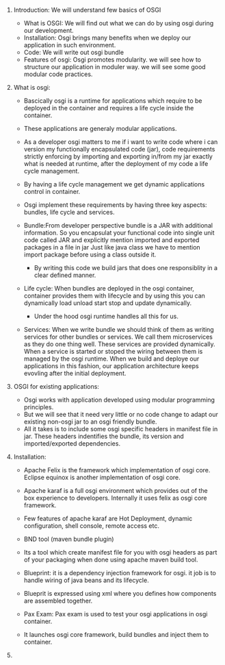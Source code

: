 1. Introduction: We will understand few basics of OSGI
	- What is OSGI: We will find out what we can do by using osgi during our development.
	- Installation: Osgi brings many benefits when we deploy our application in such environment.
	- Code: We will write out osgi bundle
	- Features of osgi: Osgi promotes modularity. we will see how to structure our application in moduler way. we will see some good modular code practices.
	
2. What is osgi:
	- Bascically osgi is a runtime for applications which require to be deployed in the container and requires a life cycle inside the container. 
	- These applications are generaly modular applications.
	- As a developer osgi matters to me if i want to write code where i can version my functionally encapsulated code (jar), code requirements strictly enforcing by importing and exporting in/from my
		jar exactly what is needed at runtime, after the deployment of my code a life cycle management.
    - By having a life cycle management we get dynamic applications control in container.
	
    - Osgi implement these requirements by having three key aspects: bundles, life cycle and services.
	- Bundle:From developer perspective bundle is a JAR with additional information. So you encapsulat your functional code into single unit code called JAR and explicitly mention imported and exported packages in a file in jar
	   Just like java class we have to mention import package before using a class outside it.
	   - By writing this code we build jars that does one responsiblity in a clear defined manner.
	- Life cycle: When bundles are deployed in the osgi container, container provides them with lifecycle and by using this you can dynamically load unload start stop and update dynamically.
	  - Under the hood osgi runtime handles all this for us.
	- Services: When we write bundle we should think of them as writing services for other bundles or services. We call them microservices as they do one thing well. 
		These services are provided dynamically. When a service is started or stoped the wiring between them is managed by the osgi runtime.
		When we build and deploye our applications in this fashion, our application architecture keeps evovling after the initial deployment. 
		
3. OSGI for existing applications: 
	- Osgi works with application developed using modular programming principles. 
	- But we will see that it need very little or no code change to adapt our existing non-osgi jar to an osgi friendly bundle.
	- All it takes is to include some osgi specific headers in manifest file in jar. These headers indentifies the bundle, its version and imported/exported dependencies.
	
4. Installation: 
	- Apache Felix is the framework which implementation of osgi core. Eclipse equinox is another implementation of osgi core.
	- Apache karaf is a full osgi environment which provides out of the box experience to developers. Internally it uses felix as osgi core framework.
	- Few features of apache karaf are Hot Deployment, dynamic configuration, shell console, remote access etc.
	
	- BND tool (maven bundle plugin)
	- Its a tool which create manifest file for you with osgi headers as part of your packaging when done using apache maven build tool.
	- Blueprint: it is a dependency injection framework for osgi. it job is to handle wiring of java beans and its lifecycle.
	- Blueprit is expressed using xml where you defines how components are assembled together.
	- Pax Exam: Pax exam is used to test your osgi applications in osgi container. 
	- It launches osgi core framework, build bundles and inject them to container.
	
5. 
